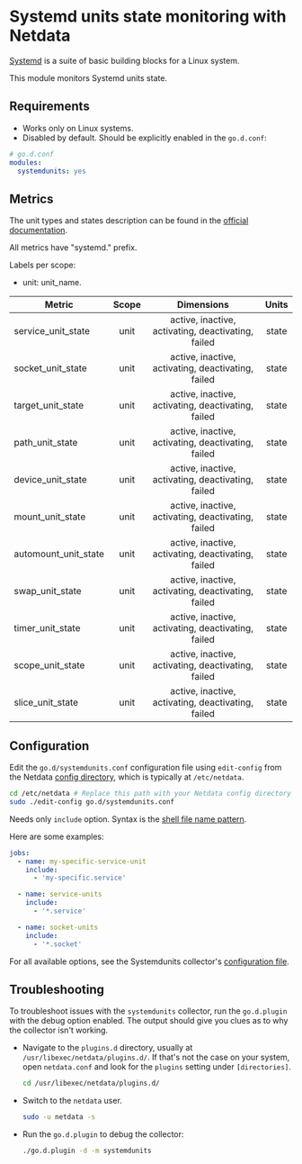 <!--
title: "Systemd units state monitoring with Netdata"
description: "Monitor the health and performance of Systemd units states with zero configuration, per-second metric granularity, and interactive visualizations."
custom_edit_url: "https://github.com/netdata/go.d.plugin/edit/master/modules/systemdunits/README.md"
sidebar_label: "Systemd units"
learn_status: "Published"
learn_topic_type: "References"
learn_rel_path: "References/Collectors references/System metrics"
-->

# Systemd units state monitoring with Netdata

[Systemd](https://www.freedesktop.org/wiki/Software/systemd/) is a suite of basic building blocks for a Linux system.

This module monitors Systemd units state.

## Requirements

- Works only on Linux systems.
- Disabled by default. Should be explicitly enabled in the `go.d.conf`:

```yaml
# go.d.conf
modules:
  systemdunits: yes
```

## Metrics

The unit types and states description can be found in
the [official documentation](https://www.freedesktop.org/software/systemd/man/systemd.html#Concepts).

All metrics have "systemd." prefix.

Labels per scope:

- unit: unit_name.

| Metric               | Scope |                     Dimensions                     | Units |
|----------------------|:-----:|:--------------------------------------------------:|:-----:|
| service_unit_state   | unit  | active, inactive, activating, deactivating, failed | state |
| socket_unit_state    | unit  | active, inactive, activating, deactivating, failed | state |
| target_unit_state    | unit  | active, inactive, activating, deactivating, failed | state |
| path_unit_state      | unit  | active, inactive, activating, deactivating, failed | state |
| device_unit_state    | unit  | active, inactive, activating, deactivating, failed | state |
| mount_unit_state     | unit  | active, inactive, activating, deactivating, failed | state |
| automount_unit_state | unit  | active, inactive, activating, deactivating, failed | state |
| swap_unit_state      | unit  | active, inactive, activating, deactivating, failed | state |
| timer_unit_state     | unit  | active, inactive, activating, deactivating, failed | state |
| scope_unit_state     | unit  | active, inactive, activating, deactivating, failed | state |
| slice_unit_state     | unit  | active, inactive, activating, deactivating, failed | state |

## Configuration

Edit the `go.d/systemdunits.conf` configuration file using `edit-config` from the
Netdata [config directory](https://learn.netdata.cloud/docs/configure/nodes), which is typically at `/etc/netdata`.

```bash
cd /etc/netdata # Replace this path with your Netdata config directory
sudo ./edit-config go.d/systemdunits.conf
```

Needs only `include` option. Syntax is the [shell file name pattern](https://golang.org/pkg/path/filepath/#Match).

Here are some examples:

```yaml
jobs:
  - name: my-specific-service-unit
    include:
      - 'my-specific.service'

  - name: service-units
    include:
      - '*.service'

  - name: socket-units
    include:
      - '*.socket'
```

For all available options, see the Systemdunits
collector's [configuration file](https://github.com/netdata/go.d.plugin/blob/master/config/go.d/systemdunits.conf).

## Troubleshooting

To troubleshoot issues with the `systemdunits` collector, run the `go.d.plugin` with the debug option enabled. The
output should give you clues as to why the collector isn't working.

- Navigate to the `plugins.d` directory, usually at `/usr/libexec/netdata/plugins.d/`. If that's not the case on
  your system, open `netdata.conf` and look for the `plugins` setting under `[directories]`.

  ```bash
  cd /usr/libexec/netdata/plugins.d/
  ```

- Switch to the `netdata` user.

  ```bash
  sudo -u netdata -s
  ```

- Run the `go.d.plugin` to debug the collector:

  ```bash
  ./go.d.plugin -d -m systemdunits
  ```

